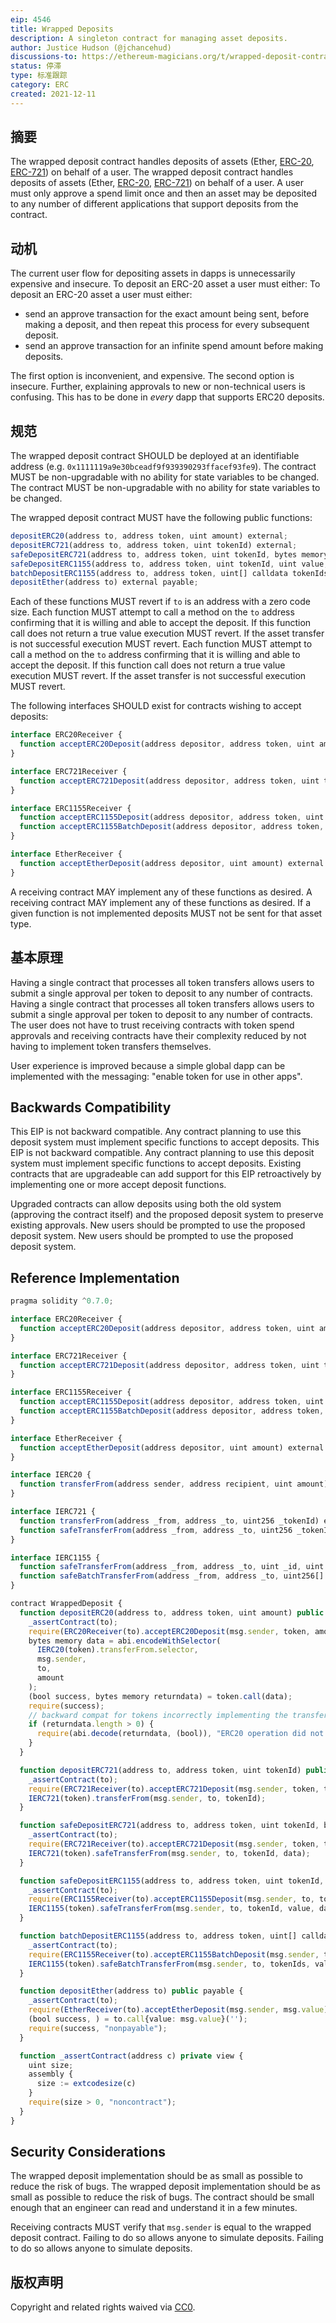 ```yaml
---
eip: 4546
title: Wrapped Deposits
description: A singleton contract for managing asset deposits.
author: Justice Hudson (@jchancehud)
discussions-to: https://ethereum-magicians.org/t/wrapped-deposit-contract-eip/7740
status: 停滞
type: 标准跟踪
category: ERC
created: 2021-12-11
---
```


## 摘要
The wrapped deposit contract handles deposits of assets (Ether, [ERC-20](./eip-20.md), [ERC-721](./eip-721.md)) on behalf of a user. The wrapped deposit contract handles deposits of assets (Ether, [ERC-20](./eip-20.md), [ERC-721](./eip-721.md)) on behalf of a user. A user must only approve a spend limit once and then an asset may be deposited to any number of different applications that support deposits from the contract.

## 动机
The current user flow for depositing assets in dapps is unnecessarily expensive and insecure. To deposit an ERC-20 asset a user must either: To deposit an ERC-20 asset a user must either:

  - send an approve transaction for the exact amount being sent, before making a deposit, and then repeat this process for every subsequent deposit.
  - send an approve transaction for an infinite spend amount before making deposits.

The first option is inconvenient, and expensive. The second option is insecure. Further, explaining approvals to new or non-technical users is confusing. This has to be done in _every_ dapp that supports ERC20 deposits.

## 规范
The wrapped deposit contract SHOULD be deployed at an identifiable address (e.g. `0x1111119a9e30bceadf9f939390293ffacef93fe9`). The contract MUST be non-upgradable with no ability for state variables to be changed. The contract MUST be non-upgradable with no ability for state variables to be changed.

The wrapped deposit contract MUST have the following public functions:

```js
depositERC20(address to, address token, uint amount) external;
depositERC721(address to, address token, uint tokenId) external;
safeDepositERC721(address to, address token, uint tokenId, bytes memory data) external;
safeDepositERC1155(address to, address token, uint tokenId, uint value, bytes calldata data) external;
batchDepositERC1155(address to, address token, uint[] calldata tokenIds, uint[] calldata values, bytes calldata data) external;
depositEther(address to) external payable;
```

Each of these functions MUST revert if `to` is an address with a zero code size. Each function MUST attempt to call a method on the `to` address confirming that it is willing and able to accept the deposit. If this function call does not return a true value execution MUST revert. If the asset transfer is not successful execution MUST revert. Each function MUST attempt to call a method on the `to` address confirming that it is willing and able to accept the deposit. If this function call does not return a true value execution MUST revert. If the asset transfer is not successful execution MUST revert.

The following interfaces SHOULD exist for contracts wishing to accept deposits:

```ts
interface ERC20Receiver {
  function acceptERC20Deposit(address depositor, address token, uint amount) external returns (bool);
}

interface ERC721Receiver {
  function acceptERC721Deposit(address depositor, address token, uint tokenId) external returns (bool);
}

interface ERC1155Receiver {
  function acceptERC1155Deposit(address depositor, address token, uint tokenId, uint value, bytes calldata data) external returns (bool);
  function acceptERC1155BatchDeposit(address depositor, address token, uint[] calldata tokenIds, uint[] calldata values, bytes calldata data) external returns (bool);
}

interface EtherReceiver {
  function acceptEtherDeposit(address depositor, uint amount) external returns (bool);
}
```

A receiving contract MAY implement any of these functions as desired. A receiving contract MAY implement any of these functions as desired. If a given function is not implemented deposits MUST not be sent for that asset type.

## 基本原理
Having a single contract that processes all token transfers allows users to submit a single approval per token to deposit to any number of contracts. Having a single contract that processes all token transfers allows users to submit a single approval per token to deposit to any number of contracts. The user does not have to trust receiving contracts with token spend approvals and receiving contracts have their complexity reduced by not having to implement token transfers themselves.

User experience is improved because a simple global dapp can be implemented with the messaging: "enable token for use in other apps".

## Backwards Compatibility

This EIP is not backward compatible. Any contract planning to use this deposit system must implement specific functions to accept deposits. This EIP is not backward compatible. Any contract planning to use this deposit system must implement specific functions to accept deposits. Existing contracts that are upgradeable can add support for this EIP retroactively by implementing one or more accept deposit functions.

Upgraded contracts can allow deposits using both the old system (approving the contract itself) and the proposed deposit system to preserve existing approvals. New users should be prompted to use the proposed deposit system. New users should be prompted to use the proposed deposit system.

## Reference Implementation
```ts
pragma solidity ^0.7.0;

interface ERC20Receiver {
  function acceptERC20Deposit(address depositor, address token, uint amount) external returns (bool);
}

interface ERC721Receiver {
  function acceptERC721Deposit(address depositor, address token, uint tokenId) external returns (bool);
}

interface ERC1155Receiver {
  function acceptERC1155Deposit(address depositor, address token, uint tokenId, uint value, bytes calldata data) external returns (bool);
  function acceptERC1155BatchDeposit(address depositor, address token, uint[] calldata tokenIds, uint[] calldata values, bytes calldata data) external returns (bool);
}

interface EtherReceiver {
  function acceptEtherDeposit(address depositor, uint amount) external returns (bool);
}

interface IERC20 {
  function transferFrom(address sender, address recipient, uint amount) external returns (bool);
}

interface IERC721 {
  function transferFrom(address _from, address _to, uint256 _tokenId) external payable;
  function safeTransferFrom(address _from, address _to, uint256 _tokenId, bytes memory data) external payable;
}

interface IERC1155 {
  function safeTransferFrom(address _from, address _to, uint _id, uint _value, bytes calldata _data) external;
  function safeBatchTransferFrom(address _from, address _to, uint256[] calldata _ids, uint256[] calldata _values, bytes calldata _data) external;
}

contract WrappedDeposit {
  function depositERC20(address to, address token, uint amount) public {
    _assertContract(to);
    require(ERC20Receiver(to).acceptERC20Deposit(msg.sender, token, amount));
    bytes memory data = abi.encodeWithSelector(
      IERC20(token).transferFrom.selector,
      msg.sender,
      to,
      amount
    );
    (bool success, bytes memory returndata) = token.call(data);
    require(success);
    // backward compat for tokens incorrectly implementing the transfer function
    if (returndata.length > 0) {
      require(abi.decode(returndata, (bool)), "ERC20 operation did not succeed");
    }
  }

  function depositERC721(address to, address token, uint tokenId) public {
    _assertContract(to);
    require(ERC721Receiver(to).acceptERC721Deposit(msg.sender, token, tokenId));
    IERC721(token).transferFrom(msg.sender, to, tokenId);
  }

  function safeDepositERC721(address to, address token, uint tokenId, bytes memory data) public {
    _assertContract(to);
    require(ERC721Receiver(to).acceptERC721Deposit(msg.sender, token, tokenId));
    IERC721(token).safeTransferFrom(msg.sender, to, tokenId, data);
  }

  function safeDepositERC1155(address to, address token, uint tokenId, uint value, bytes calldata data) public {
    _assertContract(to);
    require(ERC1155Receiver(to).acceptERC1155Deposit(msg.sender, to, tokenId, value, data));
    IERC1155(token).safeTransferFrom(msg.sender, to, tokenId, value, data);
  }

  function batchDepositERC1155(address to, address token, uint[] calldata tokenIds, uint[] calldata values, bytes calldata data) public {
    _assertContract(to);
    require(ERC1155Receiver(to).acceptERC1155BatchDeposit(msg.sender, to, tokenIds, values, data));
    IERC1155(token).safeBatchTransferFrom(msg.sender, to, tokenIds, values, data);
  }

  function depositEther(address to) public payable {
    _assertContract(to);
    require(EtherReceiver(to).acceptEtherDeposit(msg.sender, msg.value));
    (bool success, ) = to.call{value: msg.value}('');
    require(success, "nonpayable");
  }

  function _assertContract(address c) private view {
    uint size;
    assembly {
      size := extcodesize(c)
    }
    require(size > 0, "noncontract");
  }
}
```
## Security Considerations
The wrapped deposit implementation should be as small as possible to reduce the risk of bugs. The wrapped deposit implementation should be as small as possible to reduce the risk of bugs. The contract should be small enough that an engineer can read and understand it in a few minutes.

Receiving contracts MUST verify that `msg.sender` is equal to the wrapped deposit contract. Failing to do so allows anyone to simulate deposits. Failing to do so allows anyone to simulate deposits.

## 版权声明
Copyright and related rights waived via [CC0](../LICENSE.md).

